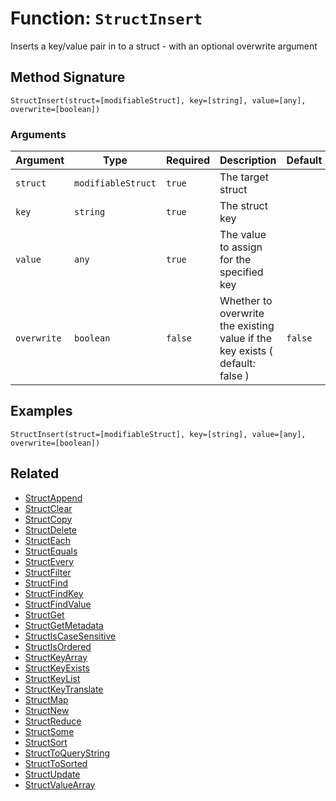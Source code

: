 [comment]: # (Note: This documentation is generated dynamically in the build process.  To modify the contents, change the javadoc on the _invoke method of the BIF class)

# Function: `StructInsert`

Inserts a key/value pair in to a struct - with an optional overwrite argument

## Method Signature
```
StructInsert(struct=[modifiableStruct], key=[string], value=[any], overwrite=[boolean])
```
### Arguments

| Argument | Type | Required | Description | Default |
|----------|------|----------|-------------|---------|
| `struct` | `modifiableStruct` | `true` | The target struct |  |
| `key` | `string` | `true` | The struct key |  |
| `value` | `any` | `true` | The value to assign for the specified key |  |
| `overwrite` | `boolean` | `false` | Whether to overwrite the existing value if the key exists ( default: false ) | `false` |

## Examples

```
StructInsert(struct=[modifiableStruct], key=[string], value=[any], overwrite=[boolean])
```

## Related
  * [StructAppend](StructAppend.md)
  * [StructClear](StructClear.md)
  * [StructCopy](StructCopy.md)
  * [StructDelete](StructDelete.md)
  * [StructEach](StructEach.md)
  * [StructEquals](StructEquals.md)
  * [StructEvery](StructEvery.md)
  * [StructFilter](StructFilter.md)
  * [StructFind](StructFind.md)
  * [StructFindKey](StructFindKey.md)
  * [StructFindValue](StructFindValue.md)
  * [StructGet](StructGet.md)
  * [StructGetMetadata](StructGetMetadata.md)
  * [StructIsCaseSensitive](StructIsCaseSensitive.md)
  * [StructIsOrdered](StructIsOrdered.md)
  * [StructKeyArray](StructKeyArray.md)
  * [StructKeyExists](StructKeyExists.md)
  * [StructKeyList](StructKeyList.md)
  * [StructKeyTranslate](StructKeyTranslate.md)
  * [StructMap](StructMap.md)
  * [StructNew](StructNew.md)
  * [StructReduce](StructReduce.md)
  * [StructSome](StructSome.md)
  * [StructSort](StructSort.md)
  * [StructToQueryString](StructToQueryString.md)
  * [StructToSorted](StructToSorted.md)
  * [StructUpdate](StructUpdate.md)
  * [StructValueArray](StructValueArray.md)
